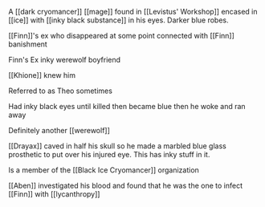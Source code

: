 A [[dark cryomancer]] [[mage]] found in [[Levistus' Workshop]] encased in [[ice]] with [[inky black substance]] in his eyes. Darker blue robes.

[[Finn]]'s ex who disappeared at some point connected with [[Finn]] banishment

Finn's Ex inky werewolf boyfriend

[[Khione]] knew him

Referred to as Theo sometimes

Had inky black eyes until killed then became blue then he woke and ran away

Definitely another [[werewolf]] 

[[Drayax]] caved in half his skull so he made a marbled blue glass prosthetic to put over his injured eye. This has inky stuff in it.

Is a member of the [[Black Ice Cryomancer]] organization

[[Aben]] investigated his blood and found that he was the one to infect [[Finn]] with [[lycanthropy]]